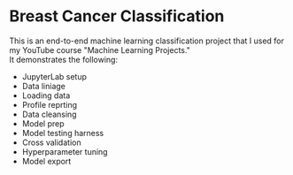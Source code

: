 # Breast Cancer Classification
This is an end-to-end machine learning classification project that I used for my YouTube course "Machine Learning Projects."  
It demonstrates the following:
- JupyterLab setup
- Data liniage
- Loading data
- Profile reprting
- Data cleansing
- Model prep
- Model testing harness
- Cross validation
- Hyperparameter tuning
- Model export
